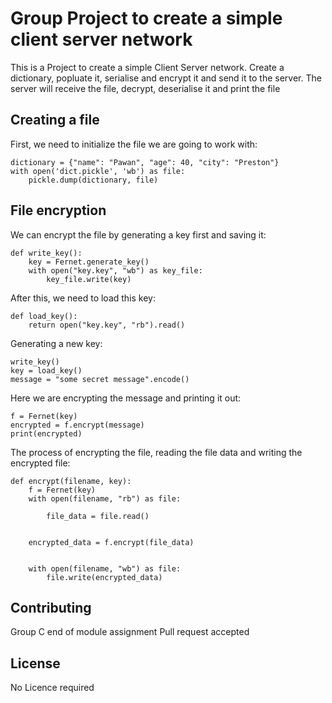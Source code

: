# Group Project to create a simple client server network

This is a Project to create a simple Client Server network. Create a dictionary, popluate it, serialise and encrypt it and send it to the server. 
The server will receive the file, decrypt, deserialise it and print the file


## Creating a file

First, we need to initialize the file we are going to work with:
```
dictionary = {"name": "Pawan", "age": 40, "city": "Preston"}
with open('dict.pickle', 'wb') as file:
    pickle.dump(dictionary, file)
```
## File encryption

We can encrypt the file by generating a key first and saving it:
```
def write_key():
    key = Fernet.generate_key()
    with open("key.key", "wb") as key_file:
        key_file.write(key)
```
After this, we need to load this key:
```
def load_key():
    return open("key.key", "rb").read()
```
Generating a new key:
```
write_key()
key = load_key()
message = "some secret message".encode()
```
Here we are encrypting the message and printing it out:
```
f = Fernet(key)
encrypted = f.encrypt(message)
print(encrypted)
```

The process of encrypting the file, reading the file data and writing the encrypted file:
```
def encrypt(filename, key):
    f = Fernet(key)
    with open(filename, "rb") as file:

        file_data = file.read()


    encrypted_data = f.encrypt(file_data)


    with open(filename, "wb") as file:
        file.write(encrypted_data)
```

## Contributing
Group C end of module assignment
Pull request accepted

## License

No Licence required

